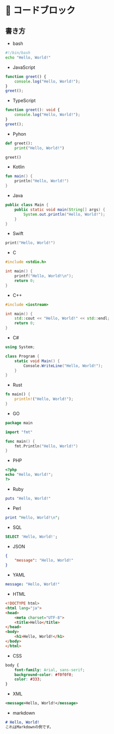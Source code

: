# 📌 コードブロック

## 書き方

- bash
```bash
#!/bin/bash
echo "Hello, World!"
```

- JavaScript
```javascript
function greet() {
    console.log("Hello, World!");
}
greet();
```

- TypeScript
```typescript
function greet(): void {
    console.log("Hello, World!");
}
greet();
```

- Pyhon
```python
def greet():
    print("Hello, World!")

greet()
```

- Kotlin
```kotlin
fun main() {
    println("Hello, World!")
}
```

- Java
```java
public class Main {
    public static void main(String[] args) {
        System.out.println("Hello, World!");
    }
}
```

- Swift
```swift
print("Hello, World!")
```

- C
```c
#include <stdio.h>

int main() {
    printf("Hello, World!\n");
    return 0;
}
```

- C++
```c++
#include <iostream>

int main() {
    std::cout << "Hello, World!" << std::endl;
    return 0;
}
```

- C#
```C#
using System;

class Program {
    static void Main() {
        Console.WriteLine("Hello, World!");
    }
}
```

- Rust
```rust
fn main() {
    println!("Hello, World!");
}
```

- GO
```go
package main

import "fmt"

func main() {
    fmt.Println("Hello, World!")
}
```

- PHP
```php
<?php
echo "Hello, World!";
?>
```

- Ruby
```ruby
puts "Hello, World!"
```

- Perl
```perl
print "Hello, World!\n";
```

- SQL
```sql
SELECT 'Hello, World!';
```

- JSON
```json
{
    "message": "Hello, World!"
}
```

- YAML
```yaml
message: "Hello, World!"
```

- HTML
```html
<!DOCTYPE html>
<html lang="ja">
<head>
    <meta charset="UTF-8">
    <title>Hello</title>
</head>
<body>
    <h1>Hello, World!</h1>
</body>
</html>
```

- CSS
```css
body {
    font-family: Arial, sans-serif;
    background-color: #f0f0f0;
    color: #333;
}
```

- XML
```xml
<message>Hello, World!</message>
```

- markdown
```markdown
# Hello, World!
これはMarkdownの例です。
```





